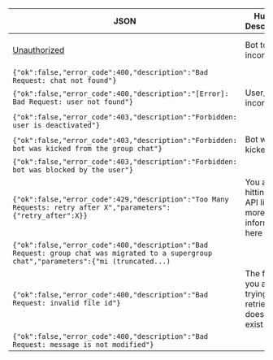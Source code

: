 | JSON         | Human Description| Action needed?    | Methods raising |
|--------------|------------------|-------------------|-----------------|
|[Unauthorized](errors/json/unauthorized.json)|Bot token is incorrect|Correct your bot token and try again|any|
|`{"ok":false,"error_code":400,"description":"Bad Request: chat not found"}`|||any|
|`{"ok":false,"error_code":400,"description":"[Error]: Bad Request: user not found"}`|User_id is incorrect|Correct user_id|any|
|`{"ok":false,"error_code":403,"description":"Forbidden: user is deactivated"} `|||SendMessage<br />any(?)|
|`{"ok":false,"error_code":403,"description":"Forbidden: bot was kicked from the group chat"}`|Bot was kicked|Delete chat_id on your side|SendMessage|
|`{"ok":false,"error_code":403,"description":"Forbidden: bot was blocked by the user"}`|||any|
|`{"ok":false,"error_code":429,"description":"Too Many Requests: retry after X","parameters":{"retry_after":X}}`|You are hitting the API limit, more information here||SendMessage|
|`{"ok":false,"error_code":400,"description":"Bad Request: group chat was migrated to a supergroup chat","parameters":{"mi (truncated...)`||SendMessage|
|`{"ok":false,"error_code":400,"description":"Bad Request: invalid file id"}`| The file id you are trying to retrieve doesn't exist|Try to call getFile before downloading|GetFile|
|`{"ok":false,"error_code":400,"description":"Bad Request: message is not modified"}`|||EditMessageText|

